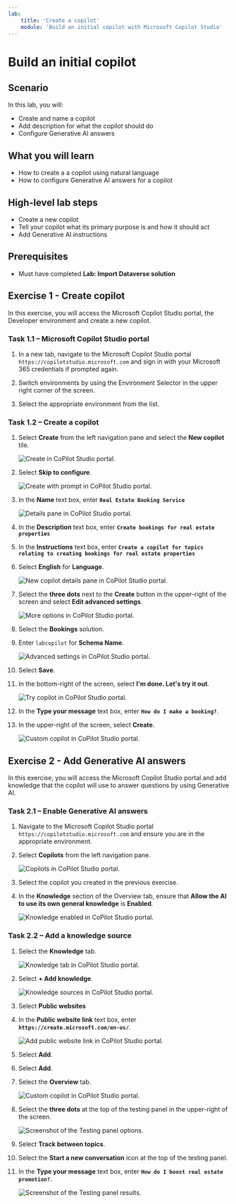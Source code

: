 ```yaml
---
lab:
    title: 'Create a copilot'
    module: 'Build an initial copilot with Microsoft Copilot Studio'
---
```


# Build an initial copilot

## Scenario

In this lab, you will:

- Create and name a copilot
- Add description for what the copilot should do
- Configure Generative AI answers

## What you will learn

- How to create a a copilot using natural language
- How to configure Generative AI answers for a copilot

## High-level lab steps

- Create a new copilot
- Tell your copilot what its primary purpose is and how it should act
- Add Generative AI instructions
  
## Prerequisites

- Must have completed **Lab: Import Dataverse solution**

## Exercise 1 - Create copilot

In this exercise, you will access the Microsoft Copilot Studio portal, the Developer environment and create a new copilot.

### Task 1.1 – Microsoft Copilot Studio portal

1. In a new tab, navigate to the Microsoft Copilot Studio portal `https://copilotstudio.microsoft.com` and sign in with your Microsoft 365 credentials if prompted again.

1. Switch environments by using the Environment Selector in the upper right corner of the screen.

1. Select the appropriate environment from the list.

### Task 1.2 – Create a copilot

1. Select **Create** from the left navigation pane and select the **New copilot** tile.

    ![Create in CoPilot Studio portal.](../media/copilot-studio-create-tab.png)

1. Select **Skip to configure**.

    ![Create with prompt in CoPilot Studio portal.](../media/copilot-studio-create-with-prompt.png)

1. In the **Name** text box, enter **`Real Estate Booking Service`**

    ![Details pane in CoPilot Studio portal.](../media/copilot-studio-create-details.png)

1. In the **Description** text box, enter **`Create bookings for real estate properties`**

1. In the **Instructions** text box, enter **`Create a copilot for topics relating to creating bookings for real estate properties`**

1. Select **English** for **Language**.

    ![New copilot details pane in CoPilot Studio portal.](../media/copilot-studio-create-details2.png)

1. Select the **three dots** next to the **Create** button in the upper-right of the screen and select **Edit advanced settings**.

    ![More options in CoPilot Studio portal.](../media/copilot-studio-more-options.png)

1. Select the **Bookings** solution.

1. Enter `labcopilot` for **Schema Name**.

    ![Advanced settings in CoPilot Studio portal.](../media/copilot-studio-advanced-settings.png)

1. Select **Save**.

1. In the bottom-right of the screen, select **I'm done. Let's try it out**.

    ![Try copilot in CoPilot Studio portal.](../media/copilot-studio-try-it-out.png)

1. In the **Type your message** text box, enter **`How do I make a booking?`**.

1. In the upper-right of the screen, select **Create**.

    ![Custom copilot in CoPilot Studio portal.](../media/copilot-studio-copilot.png)

## Exercise 2 - Add Generative AI answers

In this exercise, you will access the Microsoft Copilot Studio portal and add knowledge that the copilot will use to answer questions by using Generative AI.

### Task 2.1 – Enable Generative AI answers

1. Navigate to the Microsoft Copilot Studio portal `https://copilotstudio.microsoft.com` and ensure you are in the appropriate environment.

1. Select **Copilots** from the left navigation pane.

    ![Copilots in CoPilot Studio portal.](../media/copilot-studio-copilots.png)

1. Select the copilot you created in the previous exercise.

1. In the **Knowledge** section of the Overview tab, ensure that **Allow the AI to use its own general knowledge** is **Enabled**.

    ![Knowledge enabled in CoPilot Studio portal.](../media/knowledge-enabled.png)

### Task 2.2 – Add a knowledge source

1. Select the **Knowledge** tab.

    ![Knowledge tab in CoPilot Studio portal.](../media/knowledge-tab.png)

1. Select **+ Add knowledge**.

    ![Knowledge sources in CoPilot Studio portal.](../media/knowledge-sources.png)

1. Select **Public websites**

1. In the **Public website link** text box, enter **`https://create.microsoft.com/en-us/`**.

    ![Add public website link in CoPilot Studio portal.](../media/add-website-knowledge-source.png)

1. Select **Add**.

1. Select **Add**.

1. Select the **Overview** tab.

    ![Custom copilot in CoPilot Studio portal.](../media/copilot-studio-copilot2.png)

1. Select the **three dots** at the top of the testing panel in the upper-right of the screen.

    ![Screenshot of the Testing panel options.](../media/test-pane-options.png)

1. Select **Track between topics**.

1. Select the **Start a new conversation** icon at the top of the testing panel.

1. In the **Type your message** text box, enter **`How do I boost real estate promotion?`**.

    ![Screenshot of the Testing panel results.](../media/test-pane-results.png)
